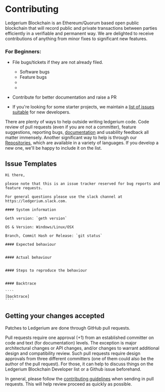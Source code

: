 # Contributing
Ledgerium Blockchain is an Ethereum/Quorum based open public blockchain that will record public and private transactions between parties efficiently in a verifiable and permanent way. We are delighted to receive contributions of anything from minor fixes to significant new features. 

### For Beginners:
* File bugs/tickets if they are not already filed.
    * Software bugs
    * Feature bugs
    * 
    * 

* Contribute for better documentation and raise a PR
* If you're looking for some starter projects, we maintain a [list of issues suitable](https://github.com/ledgerium-io/ledgeriumwiki/issues) for new developers.

There are plenty of ways to help outside writing ledgerium code. Code review of pull requests (even if you are not a committer), feature suggestions, reporting bugs, [documentation]() and usability feedback all matter immensely. Another significant way to help is through our [Repositories](https://github.com/ledgerium-io/), which are available in a variety of languages. If you develop a new one, we'll be happy to include it on the list.

## Issue Templates
    Hi there,

    please note that this is an issue tracker reserved for bug reports and feature requests.

    For general questions please use the slack channel at https://ledgerium.slack.com.

    #### System information

    Geth version: `geth version`

    OS & Version: Windows/Linux/OSX

    Branch, Commit Hash or Release: `git status`

    #### Expected behaviour


    #### Actual behaviour


    #### Steps to reproduce the behaviour


    #### Backtrace

    ````
    [backtrace]
    ````


## Getting your changes accepted

Patches to Ledgerium are done through GitHub pull requests.

Pull requests require one approval (+1) from an established committer on code and text (for documentation) levels. The exception is major architectural changes or API changes, and/or changes to
warrant additional design and compatibility review. Such pull requests require design approvals from three different committers (one of them could also be the author of the pull request). For those, it can help to discuss things on the Ledgerium Blockchain Developer list or a Github issue beforehand.

In general, please follow the [contributing guidelines](https://github.com/ledgerium-io/ledgeriumwiki/blob/feature/lb-23/opencommunity/contributing_guidlines.md) when sending in pull requests. This will help review proceed as quickly as possible.

